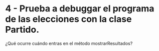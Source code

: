 # 4 - Prueba a debuggar el programa de las elecciones con la clase Partido. 

¿Qué ocurre cuándo entras en el método mostrarResultados?
